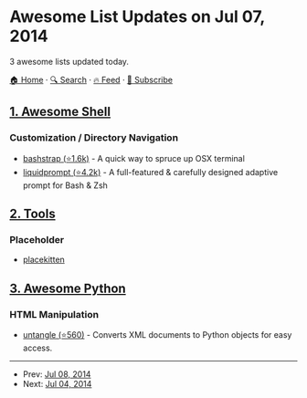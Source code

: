 # Awesome List Updates on Jul 07, 2014

3 awesome lists updated today.

[🏠 Home](/README.md) · [🔍 Search](https://test.trackawesomelist.com/search/) · [🔥 Feed](https://test.trackawesomelist.com/feed.xml) · [📮 Subscribe](https://trackawesomelist.us17.list-manage.com/subscribe?u=d2f0117aa829c83a63ec63c2f&id=36a103854c)



## [1. Awesome Shell](/content/alebcay/awesome-shell/README.md)

### Customization / Directory Navigation

*   [bashstrap (⭐1.6k)](https://github.com/barryclark/bashstrap) - A quick way to spruce up OSX terminal
*   [liquidprompt (⭐4.2k)](https://github.com/nojhan/liquidprompt) - A full-featured & carefully designed adaptive prompt for Bash & Zsh

## [2. Tools](/content/lvwzhen/tools/README.md)

### Placeholder

*   [placekitten](http://placekitten.com/)

## [3. Awesome Python](/content/vinta/awesome-python/README.md)

### HTML Manipulation

*   [untangle (⭐560)](https://github.com/stchris/untangle) - Converts XML documents to Python objects for easy access.

---

- Prev: [Jul 08, 2014](/content/2014/07/08/README.md)
- Next: [Jul 04, 2014](/content/2014/07/04/README.md)